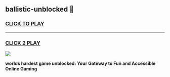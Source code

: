 
## ballistic-unblocked 👋
<h3>
<a href="https://premium.freeplayer.one?title=ballistic-unblocked&ref=14F">CLICK TO PLAY</a></h3>
<hr>

<h3>
<a href="https://premium.freeplayer.one?title=ballistic-unblocked&ref=14F">CLICK 2 PLAY</a>
  
</h3>

<a href="https://premium.freeplayer.one?title=ballistic-unblocked&ref=12F/"><img src="https://clearcache.store/games.png"></a>


**worlds hardest game unblocked: Your Gateway to Fun and Accessible Online Gaming**
